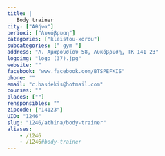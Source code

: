 ```yaml
---
title: |
   Body trainer
city: ["Αθήνα"]
perioxi: ["Λυκόβρυση"]
categories: ["kleistou-xorou"]
subcategories: [" gym "]
address: "Λ. Αμαρουσίου 58, Λυκόβρυση, ΤΚ 141 23"
logoimg: "logo (37).jpg"
website: ""
facebook: "www.facebook.com/BTSPEFKIS"
phone: ""
email: "c.basdekis@hotmail.com"
courses: ""
places: [""]
rensponsibles: ""
zipcode: ["14123"]
UID: "1246"
slug: "1246/athina/body-trainer"
aliases:
    - /1246
    - /1246#body-trainer
---
```


